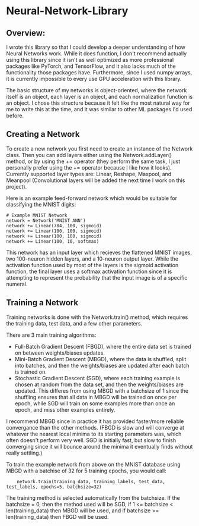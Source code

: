 # Neural-Network-Library

## Overview:

I wrote this library so that I could develop a deeper understanding of how Neural Networks work. While it does function, I don't recommend actually using this library since it isn't as well optimized as more professional packages like PyTorch, and TensorFlow, and it also lacks much of the functionality those packages have. Furthermore, since I used numpy arrays, it is currently impossible to every use GPU acceleration with this library.

The basic structure of my networks is object-oriented, where the network itself is an object, each layer is an object, and each normalization function is an object. I chose this structure because it felt like the most natural way for me to write this at the time, and it was similar to other ML packages I'd used before.

## Creating a Network

To create a new network you first need to create an instance of the Network class. Then you can add layers either using the Network.addLayer() method, or by using the += operator (they perform the same task, I just personally prefer using the += operator because I like how it looks). Currently supported layer types are: Linear, Reshape, Maxpool, and Meanpool (Convolutional layers will be added the next time I work on this project). 

Here is an example feed-forward network which would be suitable for classifying the MNIST digits:

    # Example MNIST Network
    network = Network('MNIST ANN')
    network += Linear(784, 100, sigmoid)
    network += Linear(100, 100, sigmoid)
    network += Linear(100, 100, sigmoid)
    network += Linear(100, 10, softmax)

This network has an input layer which recieves the flattened MNIST images, two 100-neuron hidden layers, and a 10-neuron output layer. While the activation function used by most of the layers is the sigmoid activation function, the final layer uses a softmax activation function since it is attempting to represent the probability that the input image is of a specific numeral.

## Training a Network

Training networks is done with the Network.train() method, which requires the training data, test data, and a few other parameters. 

There are 3 main training algorithms: 
- Full-Batch Gradient Descent (FBGD), where the entire data set is trained on between weights/biases updates.
- Mini-Batch Gradient Descent (MBGD), where the data is shuffled, split into batches, and then the weights/biases are updated after each batch is trained on.
- Stochastic Gradient Descent (SGD), where each training example is chosen at random from the data set, and then the weights/biases are updated. This differes from using MBGD with a batchsize of 1 since the shuffling ensures that all data in MBGD will be trained on once per epoch, while SGD will train on some examples more than once an epoch, and miss other examples entirely.

I recommend MBGD since in practice it has provided faster/more reliable convergance than the other methods. (FBGD is slow and will converge at whatever the nearest local minima to its starting parameters was, which often doesn't perform very well. SGD is initially fast, but slow to finish converging since it will bounce around the minima it eventually finds without really settling.)

To train the example network from above on the MNIST database using MBGD with a batchise of 32 for 5 training epochs, you would call:

        network.train(training_data, training_labels, test_data, test_labels, epochs=5, batchsize=32)

The training method is selected automatically from the batchsize. If the batchsize = 0, then the method used will be SGD, if 1 <= batchsize < len(training_data) then MBGD will be used, and if batchsize >= len(training_data) then FBGD will be used.
